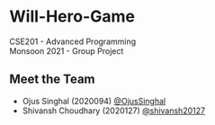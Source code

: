# Will-Hero-Game

CSE201 - Advanced Programming  
Monsoon 2021 - Group Project

## Meet the Team

- Ojus Singhal (2020094) [@OjusSinghal](https://github.com/OjusSinghal)
- Shivansh Choudhary (2020127) [@shivansh20127](https://github.com/shivansh20127)